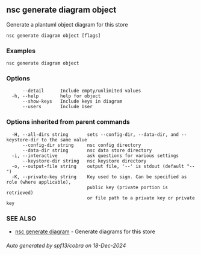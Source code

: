 ## nsc generate diagram object

Generate a plantuml object diagram for this store

```
nsc generate diagram object [flags]
```

### Examples

```
nsc generate diagram object
```

### Options

```
      --detail      Include empty/unlimited values
  -h, --help        help for object
      --show-keys   Include keys in diagram
      --users       Include User
```

### Options inherited from parent commands

```
  -H, --all-dirs string       sets --config-dir, --data-dir, and --keystore-dir to the same value
      --config-dir string     nsc config directory
      --data-dir string       nsc data store directory
  -i, --interactive           ask questions for various settings
      --keystore-dir string   nsc keystore directory
  -o, --output-file string    output file, '--' is stdout (default "--")
  -K, --private-key string    Key used to sign. Can be specified as role (where applicable),
                              public key (private portion is retrieved)
                              or file path to a private key or private key 
```

### SEE ALSO

* [nsc generate diagram](nsc_generate_diagram.md)	 - Generate diagrams for this store

###### Auto generated by spf13/cobra on 18-Dec-2024
